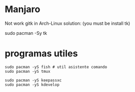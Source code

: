 # Manjaro


Not work gitk in Arch-Linux solution: (you must be install tk)

sudo pacman -Sy tk


# programas utiles

	sudo pacman -yS fish # util asistente comando
	sudo pacman -yS tmux

	sudo pacman -yS keepassxc
	sudo pacman -yS kdevelop
